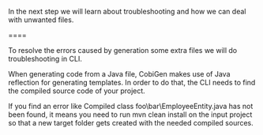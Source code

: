In the next step we will learn about troubleshooting and how we can deal with unwanted files.

====

To resolve the errors caused by generation some extra files we will do troubleshooting in CLI.



When generating code from a Java file, CobiGen makes use of Java reflection for generating templates. In order to do that, the CLI needs to find the compiled source code of your project.

If you find an error like Compiled class foo\bar\EmployeeEntity.java has not been found, it means you need to run mvn clean install on the input project so that a new target folder gets created with the needed compiled sources.



